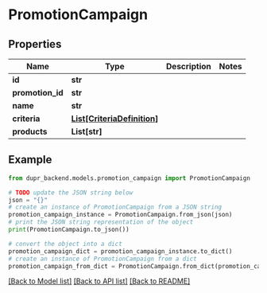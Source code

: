 # PromotionCampaign


## Properties

Name | Type | Description | Notes
------------ | ------------- | ------------- | -------------
**id** | **str** |  | 
**promotion_id** | **str** |  | 
**name** | **str** |  | 
**criteria** | [**List[CriteriaDefinition]**](CriteriaDefinition.md) |  | 
**products** | **List[str]** |  | 

## Example

```python
from dupr_backend.models.promotion_campaign import PromotionCampaign

# TODO update the JSON string below
json = "{}"
# create an instance of PromotionCampaign from a JSON string
promotion_campaign_instance = PromotionCampaign.from_json(json)
# print the JSON string representation of the object
print(PromotionCampaign.to_json())

# convert the object into a dict
promotion_campaign_dict = promotion_campaign_instance.to_dict()
# create an instance of PromotionCampaign from a dict
promotion_campaign_from_dict = PromotionCampaign.from_dict(promotion_campaign_dict)
```
[[Back to Model list]](../README.md#documentation-for-models) [[Back to API list]](../README.md#documentation-for-api-endpoints) [[Back to README]](../README.md)


